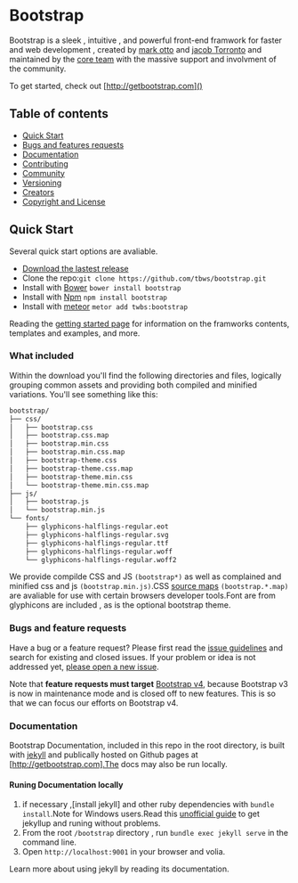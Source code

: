 # Bootstrap
Bootstrap is a sleek , intuitive , and powerful front-end framwork for faster and web development , created by [mark otto]() and [jacob Torronto]() and maintained by the [core team]() with the massive support and involvment of the community.

To get started, check out [http://getbootstrap.com]()

## Table of contents
- [Quick Start]()
- [Bugs and features requests]()
- [Documentation]()
- [Contributing]()
- [Community]()
- [Versioning]()
- [Creators]()
- [Copyright and License]()

## Quick Start

Several quick start options are avaliable.

- [Download the lastest release]()
- Clone the repo:``git clone https://github.com/tbws/bootstrap.git``
- Install with [Bower]() ``bower install bootstrap``
- Install with [Npm]() ``npm install bootstrap``
- Install with [meteor]() ``metor add twbs:bootstrap``

Reading the [getting started page]() for information on the framworks contents, templates and examples, and more.

### What included

Within the download you'll find the following directories and files, logically grouping common assets and providing both compiled and minified variations. You'll see something like this:

```sh
bootstrap/
├── css/
│   ├── bootstrap.css
│   ├── bootstrap.css.map
│   ├── bootstrap.min.css
│   ├── bootstrap.min.css.map
│   ├── bootstrap-theme.css
│   ├── bootstrap-theme.css.map
│   ├── bootstrap-theme.min.css
│   └── bootstrap-theme.min.css.map
├── js/
│   ├── bootstrap.js
│   └── bootstrap.min.js
└── fonts/
    ├── glyphicons-halflings-regular.eot
    ├── glyphicons-halflings-regular.svg
    ├── glyphicons-halflings-regular.ttf
    ├── glyphicons-halflings-regular.woff
    └── glyphicons-halflings-regular.woff2
```
We provide compilde CSS and JS ``(bootstrap*)`` as well as complained and minified css and js ``(bootstrap.min.js)``.CSS [source maps]() ``(bootstrap.*.map)`` are avaliable for use with certain browsers developer tools.Font are from glyphicons are included , as is the optional bootstrap theme.

### Bugs and feature requests

Have a bug or a feature request? Please first read the [issue guidelines]() and search for existing and closed issues. If your problem or idea is not addressed yet, [please open a new issue]().

Note that **feature requests must target** [Bootstrap v4](), because Bootstrap v3 is now in maintenance mode and is closed off to new features. This is so that we can focus our efforts on Bootstrap v4.


### Documentation

Bootstrap Documentation, included in this repo in the root directory, is built with [jekyll]() and publically hosted on Github pages at [http://getbootstrap.com].The docs may also be run locally.

#### Runing Documentation locally
1. if necessary ,[install jekyll] and other ruby dependencies with ``bundle install``.Note for Windows users.Read this [unofficial guide]() to get jekyllup and runing without problems.
2. From the root ``/bootstrap`` directory , run ``bundle exec jekyll serve`` in the command line.
3. Open ``http://localhost:9001`` in your browser and volia.

Learn more about using jekyll by reading its documentation.


